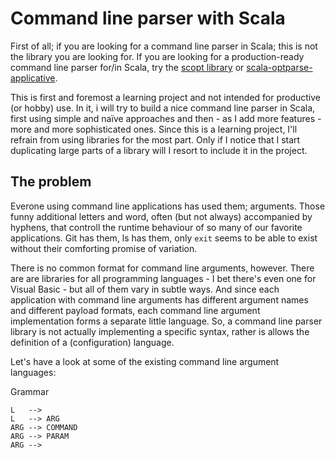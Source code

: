 # Command line parser with Scala

First of all; if you are looking for a command line parser in Scala; this is not the library you are looking for.
If you are looking for a production-ready command line parser for/in Scala, try the
  [scopt library](https://github.com/scopt/scopt) or
  [scala-optparse-applicative](https://github.com/bmjames/scala-optparse-applicative).

This is first and foremost a learning project and not intended for productive (or hobby) use. In it, i will try to
build a nice command line parser in Scala, first using simple and naïve approaches and then - as I add more
features - more and more sophisticated ones. Since this is a learning project, I'll refrain from using libraries for
the most part. Only if I notice that I start duplicating large parts of a library will I resort to include it in the
project.

## The problem
Everone using command line applications has used them; arguments. Those funny additional letters and word, often
(but not always) accompanied by hyphens, that controll the runtime behaviour of so many of our favorite applications.
Git has them, ls has them, only ```exit``` seems to be able to exist without their comforting promise of variation.

There is no common format for command line arguments, however. There are are libraries for all programming languages -
 I bet there's even one for Visual Basic - but all of them vary in subtle ways. And since each application with command
line arguments has different argument names and different payload formats, each command line argument implementation
forms a separate little language. So, a command line parser library is not actually implementing a specific syntax,
rather is allows the definition of a (configuration) language.

Let's have a look at some of the existing command line argument languages:


Grammar
```
L   -->
L   --> ARG
ARG --> COMMAND
ARG --> PARAM
ARG -->

```